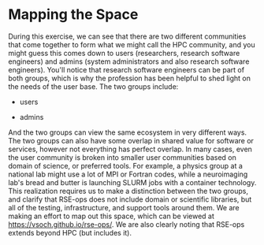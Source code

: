 # Mapping the Space

During this exercise, we can see that there are two different
communities that come together to form what we might call the HPC
community, and you might guess this comes down to users (researchers,
research software engineers) and admins (system administrators and also
research software engineers). You'll notice that research software
engineers can be part of both groups, which is why the profession has
been helpful to shed light on the needs of the user base. The two groups
include:

-   users

-   admins

And the two groups can view the same ecosystem in very different ways.
The two groups can also have some overlap in shared value for software
or services, however not everything has perfect overlap. In many cases,
even the user community is broken into smaller user communities based on
domain of science, or preferred tools. For example, a physics group at a
national lab might use a lot of MPI or Fortran codes, while a
neuroimaging lab's bread and butter is launching SLURM jobs with a
container technology. This realization requires us to make a distinction
between the two groups, and clarify that RSE-ops does not include domain
or scientific libraries, but all of the testing, infrastructure, and
support tools around them. We are making an effort to map out this
space, which can be viewed at <https://vsoch.github.io/rse-ops/>. We are
also clearly noting that RSE-ops extends beyond HPC (but includes it).
